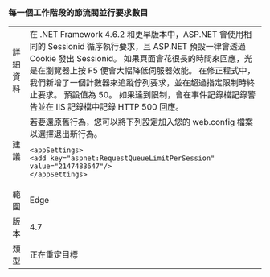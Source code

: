 ### <a name="throttle-concurrent-requests-per-session"></a>每一個工作階段的節流閥並行要求數目

|   |   |
|---|---|
|詳細資料|在 .NET Framework 4.6.2 和更早版本中，ASP.NET 會使用相同的 Sessionid 循序執行要求，且 ASP.NET 預設一律會透過 Cookie 發出 Sessionid。 如果頁面會花很長的時間來回應，光是在瀏覽器上按 F5 便會大幅降低伺服器效能。 在修正程式中，我們新增了一個計數器來追蹤佇列要求，並在超過指定限制時終止要求。 預設值為 50。 如果達到限制，會在事件記錄檔記錄警告並在 IIS 記錄檔中記錄 HTTP 500 回應。|
|建議|若要還原舊行為，您可以將下列設定加入您的 web.config 檔案以選擇退出新行為。<pre><code class="language-xml">&lt;appSettings&gt;&#13;&#10;&lt;add key=&quot;aspnet:RequestQueueLimitPerSession&quot; value=&quot;2147483647&quot;/&gt;&#13;&#10;&lt;/appSettings&gt;&#13;&#10;</code></pre>|
|範圍|Edge|
|版本|4.7|
|類型|正在重定目標|

